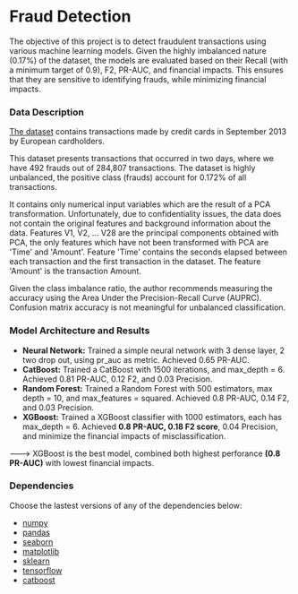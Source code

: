 # Fraud Detection 

The objective of this project is to detect fraudulent transactions using various machine learning models. Given the highly imbalanced nature (0.17%) of the dataset, the models are evaluated based on their Recall (with a minimum target of 0.9), F2, PR-AUC, and financial impacts. This ensures that they are sensitive to identifying frauds, while minimizing financial impacts.

### Data Description 

[The dataset](https://www.kaggle.com/datasets/mlg-ulb/creditcardfraud) contains transactions made by credit cards in September 2013 by European cardholders.

This dataset presents transactions that occurred in two days, where we have 492 frauds out of 284,807 transactions. The dataset is highly unbalanced, the positive class (frauds) account for 0.172% of all transactions.

It contains only numerical input variables which are the result of a PCA transformation. Unfortunately, due to confidentiality issues, the data does not contain the original features and background information about the data. Features V1, V2, … V28 are the principal components obtained with PCA, the only features which have not been transformed with PCA are 'Time' and 'Amount'. Feature 'Time' contains the seconds elapsed between each transaction and the first transaction in the dataset. The feature 'Amount' is the transaction Amount.

Given the class imbalance ratio, the author recommends measuring the accuracy using the Area Under the Precision-Recall Curve (AUPRC). Confusion matrix accuracy is not meaningful for unbalanced classification.

### Model Architecture and Results

- **Neural Network:** Trained a simple neural network with 3 dense layer, 2 two drop out, using pr_auc as metric. Achieved 0.65 PR-AUC.
- **CatBoost:** Trained a CatBoost with 1500 iterations, and max_depth = 6. Achieved 0.81 PR-AUC, 0.12 F2, and 0.03 Precision. 
- **Random Forest:** Trained a Random Forest with 500 estimators, max depth = 10, and max_features = squared. Achieved 0.8 PR-AUC, 0.14 F2, and 0.03 Precision.
- **XGBoost:** Trained a XGBoost classifier with 1000 estimators, each has max_depth = 6. Achieved **0.8 PR-AUC, 0.18 F2 score**, 0.04 Precision, and minimize the financial impacts of misclassification. 
  
---> XGBoost is the best model, combined both highest perforance **(0.8 PR-AUC)** with lowest financial impacts.

### Dependencies
Choose the lastest versions of any of the dependencies below: 
- [numpy](https://numpy.org/)
- [pandas](https://pandas.pydata.org/)
- [seaborn](https://seaborn.pydata.org/)
- [matplotlib](https://matplotlib.org/)
- [sklearn](https://scikit-learn.org/stable/)
- [tensorflow](https://www.tensorflow.org/)
- [catboost](https://catboost.ai/)
